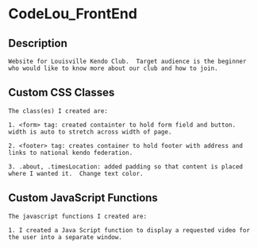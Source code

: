 # CodeLou_FrontEnd

## Description
```
Website for Louisville Kendo Club.  Target audience is the beginner who would like to know more about our club and how to join.

```



## Custom CSS Classes
```
The class(es) I created are:

1. <form> tag: created containter to hold form field and button.  width is auto to stretch across width of page.  

2. <footer> tag: creates container to hold footer with address and links to national kendo federation.

3. .about, .timesLocation: added padding so that content is placed where I wanted it.  Change text color.  
```



## Custom JavaScript Functions
```
The javascript functions I created are:

1. I created a Java Script function to display a requested video for the user into a separate window. 